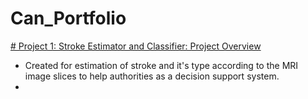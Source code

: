# Can_Portfolio

[# Project 1: Stroke Estimator and Classifier: Project Overview](https://github.com/cankiziloz/Stroke_Estimation.git)

* Created for estimation of stroke and it's type according to the MRI image slices to help authorities as a decision support system.
* 
